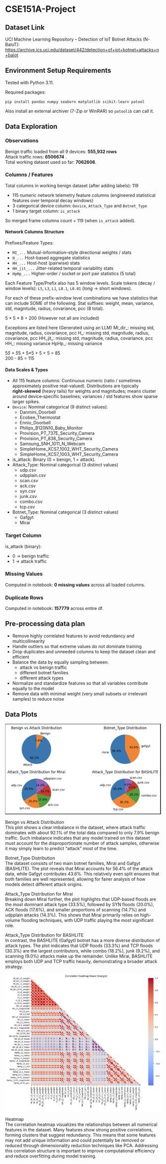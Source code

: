 # CSE151A-Project

## Dataset Link 
UCI Machine Learning Repository – Detection of IoT Botnet Attacks (N-BaIoT):  
https://archive.ics.uci.edu/dataset/442/detection+of+iot+botnet+attacks+n+baiot

## Environment Setup Requirements
Tested with Python 3.11.

Required packages:
```
pip install pandas numpy seaborn matplotlib scikit-learn patool
```
Also install an external archiver (7-Zip or WinRAR) so `patoolib` can call it.

## Data Exploration
### Observations
Benign traffic loaded from all 9 devices: **555,932 rows**   
Attack traffic rows: **6506674** .  
Total working dataset used so far: **7062606**.

### Columns / Features
Total columns in working benign dataset (after adding labels): 119
- 115 numeric network telemetry feature columns (engineered statistical features over temporal decay windows)
- 3 categorical device column: `Device`, `Attack_Type` and `Botnet_Type`
- 1 binary target column: `is_attack`

So merged frame columns count = 119 (when `is_attack` added).

#### Network Columns Structure 
Prefixes/Feature Types:
- `MI_...` Mutual-information–style directional weights / stats
- `H_...` Host-based aggregate statistics
- `HH_...` Host-host (pairwise) stats
- `HH_jit_...` Jitter-related temporal variability stats
- `HpHp_...` Higher-order / socket or port pair statistics
(5 total)

Each Feature Type/Prefix also has 5 window levels. 
Scale tokens (decay / window levels): `L5`, `L3`, `L1`, `L0.1`, `L0.01` (long → short windows).

For each of these prefix-window level combinations we have statistics that can include SOME of the following.
Stat suffixes: weight, mean, variance, std, magnitude, radius, covariance, pcc (8 total).

5 * 5 * 8 = 200 (However not all are included)

Exceptions are listed here (Generated using an LLM)
MI_dir_: missing std, magnitude, radius, covariance, pcc 
H_: missing std, magnitude, radius, covariance, pcc 
HH_jit_: missing std, magnitude, radius, covariance, pcc 
HH_: missing variance 
HpHp_: missing variance

5*5 + 5*5 + 5*5 + 5 + 5 = 85 <br>
200 - 85 = 115


#### Data Scales & Types
- All 115 feature columns: Continuous numeric (ratio / sometimes approximately positive real-valued). Distributions are typically **right‑skewed** (heavy tails) for weights and magnitudes; means cluster around device‑specific baselines; variances / std features show sparse larger spikes.
- `Device`: Nominal categorical (9 distinct values):
	- Danmini_Doorbell
	- Ecobee_Thermostat
	- Ennio_Doorbell
	- Philips_B120N10_Baby_Monitor
	- Provision_PT_737E_Security_Camera
	- Provision_PT_838_Security_Camera
	- Samsung_SNH_1011_N_Webcam
	- SimpleHome_XCS7_1002_WHT_Security_Camera
	- SimpleHome_XCS7_1003_WHT_Security_Camera
- is_attack: Binary (0 = benign, 1 = attack).
- Attack_Type: Nominal categorical (3 distinct values)
    - udp.csv
    - udpplain.csv
    - scan.csv
    - ack.csv
    - syn.csv
    - junk.csv
    - combo.csv
    - tcp.csv
- Botnet_Type: Nominal categorical (3 distinct values)
    - Gafgyt
    - Mirai

### Target Column
is_attack (binary):
- 0 → benign traffic
- 1 → attack traffic 
  
### Missing Values
Computed in notebook: **0 missing values** across all loaded columns.

### Duplicate Rows
Computed in notebook: **157779** across entire df. 

## Pre-processing data plan

- Remove highly correlated features to avoid redundancy and multicollinearity
- Handle outliers so that extreme values do not dominate training
- Drop duplicates and unneeded columns to keep the dataset clean and efficient
- Balance the data by equally sampling between:
  - attack vs benign traffic
  - different botnet families
  - different attack types
- Normalize and standardize features so that all variables contribute equally to the model
- Remove data with minimal weight (very small subsets or irrelevant samples) to reduce noise

## Data Plots

![piecharts](images/pie.png)

Benign vs Attack Distribution<br>
This plot shows a clear imbalance in the dataset, where attack traffic dominates with about 92.1% of the total data compared to only 7.9% benign traffic. Such imbalance indicates that any model trained on this dataset must account for the disproportionate number of attack samples, otherwise it may simply learn to predict “attack” most of the time.

Botnet_Type Distribution <br>
The dataset consists of two main botnet families, Mirai and Gafgyt (BASHLITE). The plot reveals that Mirai accounts for 56.4% of the attack data, while Gafgyt contributes 43.6%. This relatively even split ensures that both families are well represented, allowing for fairer analysis of how models detect different attack origins.

Attack_Type Distribution for Mirai <br>
Breaking down Mirai further, the plot highlights that UDP-based floods are the most dominant attack type (33.5%), followed by SYN floods (20.0%), ACK floods (17.6%), and smaller proportions of scanning (14.7%) and udpplain attacks (14.3%). This shows that Mirai primarily relies on high-volume flooding techniques, with UDP traffic playing the most significant role.

Attack_Type Distribution for BASHLITE <br>
In contrast, the BASHLITE (Gafgyt) botnet has a more diverse distribution of attack types. The plot indicates that UDP floods (33.3%) and TCP floods (30.3%) are the largest contributors, while combo (18.2%), junk (9.2%), and scanning (9.0%) attacks make up the remainder. Unlike Mirai, BASHLITE employs both UDP and TCP traffic heavily, demonstrating a broader attack strategy.

![correlation heatmap](images/output.png)

Heatmap <br>
The correlation heatmap visualizes the relationships between all numerical features in the dataset. Many features show strong positive correlations, forming clusters that suggest redundancy. This means that some features may not add unique information and could potentially be removed or reduced through dimensionality reduction techniques like PCA. Addressing this correlation structure is important to improve computational efficiency and reduce overfitting during model training.